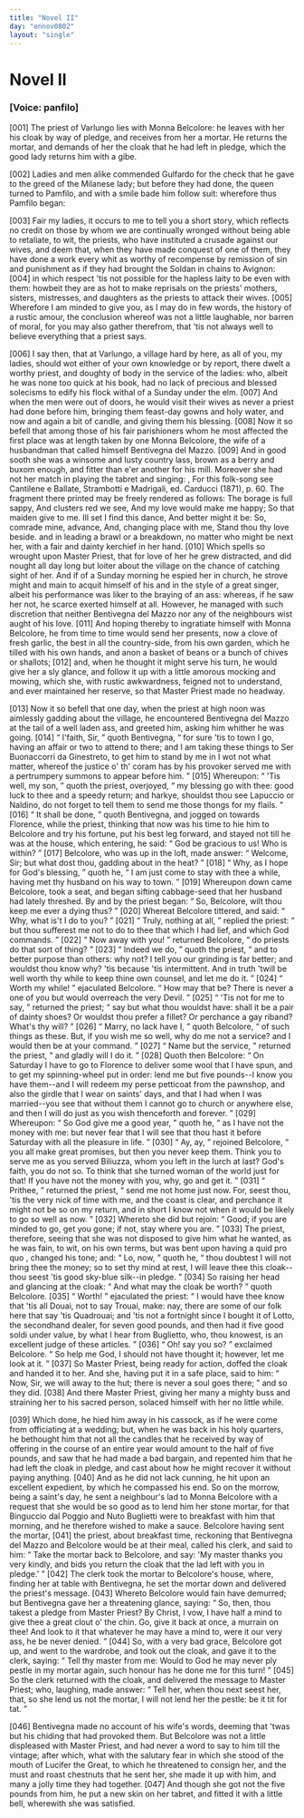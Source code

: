 ```yaml
---
title: "Novel II"
day: "ennov0802"
layout: "single"
---
```

<div id="nov0802" type="novella" who="panfilo">
 <h1>
  Novel II
 </h1>
 <argument>
  <p>
   <h3>
    [Voice: panfilo]
   </h3>
  </p>
  <p>
   <a name="p08020001">
    [001]
   </a>
   The priest of Varlungo lies with Monna Belcolore: he
 leaves with her his cloak by way of pledge, and
 receives from her a mortar. He returns the mortar,
 and demands of her the cloak that he had left in pledge,
	which the good lady returns him with a gibe.
  </p>
 </argument>
 <div3 type="commentary" who="author">
  <p>
   <a name="p08020002">
    [002]
   </a>
   Ladies
   and men alike commended
	Gulfardo for the check that
	he gave to the greed of the Milanese lady; but before they had
	done, the queen turned to Pamfilo, and with a smile bade him follow
	suit: wherefore thus Pamfilo began:
  </p>
 </div3>
 <div3 type="commentary" who="panfilo">
  <p>
   <a name="p08020003">
    [003]
   </a>
   Fair my ladies, it occurs to
	me to tell you a short story, which reflects no credit on those by
	whom we are continually wronged without being able to retaliate, to
	wit, the priests, who have instituted a crusade against our wives, and
	deem that, when they have made conquest of one of them, they have
	done a work every whit as worthy of recompense by remission of sin
	and punishment as if they had brought the Soldan in chains to Avignon:
   <a name="p08020004">
    [004]
   </a>
   in which respect 'tis not possible for the hapless laity to be
	even with them: howbeit they are as hot to make reprisals on the
	priests' mothers, sisters, mistresses, and daughters as the priests to
	attack their wives.
   <a name="p08020005">
    [005]
   </a>
   Wherefore I am minded to give you, as I may
	do in few words, the history of a rustic amour, the conclusion whereof
	was not a little laughable, nor barren of moral, for you may also
	gather therefrom, that 'tis not always well to believe everything
	that a priest says.
  </p>
 </div3>
 <p>
  <a name="p08020006">
   [006]
  </a>
  I say then, that at Varlungo, a village hard by here, as all of you,
 my ladies, should wot either of your own knowledge or by report,
 there dwelt a worthy priest, and doughty of body in the service of
 the ladies: who, albeit he was none too quick at his book, had no
  lack
 of precious and blessed solecisms to edify his flock withal of a
 Sunday under the elm.
  <a name="p08020007">
   [007]
  </a>
  And when the men were out of doors, he
 would visit their wives as never a priest had done before him, bringing
 them feast-day gowns and holy water, and now and again a bit of
 candle, and giving them his blessing.
  <a name="p08020008">
   [008]
  </a>
  Now it so befell that among
 those of his fair parishioners whom he most affected the first place
 was at length taken by one Monna Belcolore, the wife of a husbandman
 that called himself Bentivegna del Mazzo.
  <a name="p08020009">
   [009]
  </a>
  And in good sooth
 she was a winsome and lusty country lass, brown as a berry and
 buxom enough, and fitter than e'er another for his mill. Moreover
 she had not her match in playing the tabret and singing:
  <title type="song">
   The
 borage is full sappy
  </title>
  ,
  <note>
   For this folk-song see
   Cantilene e Ballate,
	Strambotti e Madrigali,
   ed.
	Carducci (1871), p. 60. The fragment there printed may be freely rendered
	as follows:
   <lg>
    <l>
     The borage is full sappy,
    </l>
    <l>
     And clusters red we see,
    </l>
    <l>
     And my love would make me happy;
    </l>
    <l>
     So that maiden give to me.
    </l>
   </lg>
   <lg>
    <l>
     Ill set I find this dance,
    </l>
    <l>
     And better might it be:
    </l>
    <l>
     So, comrade mine, advance,
    </l>
    <l>
     And, changing place with me,
    </l>
    <l>
     Stand thou thy love beside.
    </l>
   </lg>
  </note>
  and in leading a brawl or a breakdown, no
 matter who might be next her, with a fair and dainty kerchief in her
 hand.
  <a name="p08020010">
   [010]
  </a>
  Which spells so wrought upon Master Priest, that for love
 of her he grew distracted, and did nought all day long but loiter
 about the village on the chance of catching sight of her. And if of
 a Sunday morning he espied her in church, he strove might and main
 to acquit himself of his
  <title type="song">
   Kyrie
  </title>
  and
  <title type="song">
   Sanctus
  </title>
  in the style of a great
 singer, albeit his performance was liker to the braying of an ass:
 whereas, if he saw her not, he scarce exerted himself at all. However,
 he managed with such discretion that neither Bentivegna del
 Mazzo nor any of the neighbours wist aught of his love.
  <a name="p08020011">
   [011]
  </a>
  And
 hoping thereby to ingratiate himself with Monna Belcolore, he from
 time to time would send her presents, now a clove of fresh garlic, the
 best in all the country-side, from his own garden, which he tilled with
 his own hands, and anon a basket of beans or a bunch of chives or
 shallots;
  <a name="p08020012">
   [012]
  </a>
  and, when he thought it might serve his turn, he would
  give
 her a sly glance, and follow it up with a little amorous mocking
 and mowing, which she, with rustic awkwardness, feigned not to
 understand, and ever maintained her reserve, so that Master Priest
 made no headway.
 </p>
 <p>
  <a name="p08020013">
   [013]
  </a>
  Now it so befell that one day, when the priest at high noon was
 aimlessly gadding about the village, he encountered Bentivegna del
 Mazzo at the tail of a well laden ass, and greeted him, asking him
 whither he was going.
  <a name="p08020014">
   [014]
  </a>
  <q direct="unspecified">
   I'faith, Sir,
  </q>
  quoth Bentivegna,
  <q direct="unspecified">
   for sure
 'tis to town I go, having an affair or two to attend to there; and I
 am taking these things to Ser Buonaccorri da Ginestreto, to get him
 to stand by me in I wot not what matter, whereof the justice
 o' th' coram has by his provoker served me with a pertrumpery
 summons to appear before him.
  </q>
  <a name="p08020015">
   [015]
  </a>
  Whereupon:
  <q direct="unspecified">
   'Tis well, my
 son,
  </q>
  quoth the priest, overjoyed,
  <q direct="unspecified">
   my blessing go with thee: good
 luck to thee and a speedy return; and harkye, shouldst thou see
 Lapuccio or Naldino, do not forget to tell them to send me those
 thongs for my flails.
  </q>
  <a name="p08020016">
   [016]
  </a>
  <q direct="unspecified">
   It shall be done,
  </q>
  quoth Bentivegna, and
 jogged on towards Florence, while the priest, thinking that now was
 his time to hie him to Belcolore and try his fortune, put his best
 leg forward, and stayed not till he was at the house, which entering,
 he said:
  <q direct="unspecified">
   God be gracious to us! Who is within?
  </q>
  <a name="p08020017">
   [017]
  </a>
  Belcolore,
 who was up in the loft, made answer:
  <q direct="unspecified">
   Welcome, Sir; but what
 dost thou, gadding about in the heat?
  </q>
  <a name="p08020018">
   [018]
  </a>
  <q direct="unspecified">
   Why, as I hope for
 God's blessing,
  </q>
  quoth he,
  <q direct="unspecified">
   I am just come to stay with thee a
 while, having met thy husband on his way to town.
  </q>
  <a name="p08020019">
   [019]
  </a>
  Whereupon
 down came Belcolore, took a seat, and began sifting cabbage-seed
 that her husband had lately threshed. By and by the priest began:
  <q direct="unspecified">
   So, Belcolore, wilt thou keep me ever a dying thus?
  </q>
  <a name="p08020020">
   [020]
  </a>
  Whereat
 Belcolore tittered, and said:
  <q direct="unspecified">
   Why, what is't I do to you?
  </q>
  <a name="p08020021">
   [021]
  </a>
  <q direct="unspecified">
   Truly, nothing at all,
  </q>
  replied the priest:
  <q direct="unspecified">
   but thou sufferest me
 not to do to thee that which I had lief, and which God commands.
  </q>
  <a name="p08020022">
   [022]
  </a>
  <q direct="unspecified">
   Now away with you!
  </q>
  returned Belcolore,
  <q direct="unspecified">
   do priests do that
 sort of thing?
  </q>
  <a name="p08020023">
   [023]
  </a>
  <q direct="unspecified">
   Indeed we do,
  </q>
  quoth the priest,
  <q direct="unspecified">
   and to better
 purpose than others: why not? I tell you our grinding is far
 better; and wouldst thou know why? 'tis because 'tis intermittent.
 And in truth 'twill be well worth thy while to keep thine own
 counsel, and let me do it.
  </q>
  <a name="p08020024">
   [024]
  </a>
  <q direct="unspecified">
   Worth my while!
  </q>
  ejaculated
 Belcolore.
  <q direct="unspecified">
   How may that be? There is never a one of you but
   would
 overreach the very Devil.
  </q>
  <a name="p08020025">
   [025]
  </a>
  <q direct="unspecified">
   'Tis not for me to say,
  </q>
  returned the priest;
  <q direct="unspecified">
   say but what thou wouldst have: shall it be
 a pair of dainty shoes? Or wouldst thou prefer a fillet? Or
 perchance a gay riband? What's thy will?
  </q>
  <a name="p08020026">
   [026]
  </a>
  <q direct="unspecified">
   Marry, no lack
 have I,
  </q>
  quoth Belcolore,
  <q direct="unspecified">
   of such things as these. But, if you
 wish me so well, why do me not a service? and I would then be
 at your command.
  </q>
  <a name="p08020027">
   [027]
  </a>
  <q direct="unspecified">
   Name but the service,
  </q>
  returned the priest,
  <q direct="unspecified">
   and gladly will I do it.
  </q>
  <a name="p08020028">
   [028]
  </a>
  Quoth then Belcolore:
  <q direct="unspecified">
   On Saturday
 I have to go to Florence to deliver some wool that I have spun,
 and to get my spinning-wheel put in order: lend me but five
 pounds--I know you have them--and I will redeem my perse
 petticoat from the pawnshop, and also the girdle that I wear on
 saints' days, and that I had when I was married--you see that
 without them I cannot go to church or anywhere else, and then I
 will do just as you wish thenceforth and forever.
  </q>
  <a name="p08020029">
   [029]
  </a>
  Whereupon:
  <q direct="unspecified">
   So God give me a good year,
  </q>
  quoth he,
  <q direct="unspecified">
   as I have not the
 money with me: but never fear that I will see that thou hast it
 before Saturday with all the pleasure in life.
  </q>
  <a name="p08020030">
   [030]
  </a>
  <q direct="unspecified">
   Ay, ay,
  </q>
  rejoined
 Belcolore,
  <q direct="unspecified">
   you all make great promises, but then you never keep
 them. Think you to serve me as you served Biliuzza, whom you
 left in the lurch at last? God's faith, you do not so. To think
 that she turned woman of the world just for that! If you have
 not the money with you, why, go and get it.
  </q>
  <a name="p08020031">
   [031]
  </a>
  <q direct="unspecified">
   Prithee,
  </q>
  returned
 the priest,
  <q direct="unspecified">
   send me not home just now. For, seest thou, 'tis the
 very nick of time with me, and the coast is clear, and perchance it
 might not be so on my return, and in short I know not when it
 would be likely to go so well as now.
  </q>
  <a name="p08020032">
   [032]
  </a>
  Whereto she did but
 rejoin:
  <q direct="unspecified">
   Good; if you are minded to go, get you gone; if not,
 stay where you are.
  </q>
  <a name="p08020033">
   [033]
  </a>
  The priest, therefore, seeing that she was
 not disposed to give him what he wanted, as he was fain, to wit, on
 his own terms, but was bent upon having a
  quid pro quo
  , changed
 his tone; and:
  <q direct="unspecified">
   Lo, now,
  </q>
  quoth he,
  <q direct="unspecified">
   thou doubtest I will not
 bring thee the money; so to set thy mind at rest, I will leave thee
 this cloak--thou seest 'tis good sky-blue silk--in pledge.
  </q>
  <a name="p08020034">
   [034]
  </a>
  So raising
 her head and glancing at the cloak:
  <q direct="unspecified">
   And what may the cloak be
 worth?
  </q>
  quoth Belcolore.
  <a name="p08020035">
   [035]
  </a>
  <q direct="unspecified">
   Worth!
  </q>
  ejaculated the priest:
  <q direct="unspecified">
   I
 would have thee know that 'tis all Douai, not to say Trouai,
 make: nay, there are some of our folk here that say 'tis Quadrouai;
   and
 'tis not a fortnight since I bought it of Lotto, the secondhand
 dealer, for seven good pounds, and then had it five good soldi
 under value, by what I hear from Buglietto, who, thou knowest,
 is an excellent judge of these articles.
  </q>
  <a name="p08020036">
   [036]
  </a>
  <q direct="unspecified">
   Oh! say you so?
  </q>
  exclaimed Belcolore.
  <q direct="unspecified">
   So help me God, I should not have thought
 it; however, let me look at it.
  </q>
  <a name="p08020037">
   [037]
  </a>
  So Master Priest, being ready for
 action, doffed the cloak and handed it to her. And she, having
 put it in a safe place, said to him:
  <q direct="unspecified">
   Now, Sir, we will away to
 the hut; there is never a soul goes there;
  </q>
  and so they did.
  <a name="p08020038">
   [038]
  </a>
  And
 there Master Priest, giving her many a mighty buss and straining
 her to his sacred person, solaced himself with her no little while.
 </p>
 <p>
  <a name="p08020039">
   [039]
  </a>
  Which done, he hied him away in his cassock, as if he were come
 from officiating at a wedding; but, when he was back in his holy
 quarters, he bethought him that not all the candles that he received
 by way of offering in the course of an entire year would amount to
 the half of five pounds, and saw that he had made a bad bargain,
 and repented him that he had left the cloak in pledge, and cast
 about how he might recover it without paying anything.
  <a name="p08020040">
   [040]
  </a>
  And as
 he did not lack cunning, he hit upon an excellent expedient, by
 which he compassed his end. So on the morrow, being a saint's
 day, he sent a neighbour's lad to Monna Belcolore with a request
 that she would be so good as to lend him her stone mortar, for that
 Binguccio dal Poggio and Nuto Buglietti were to breakfast with
 him that morning, and he therefore wished to make a sauce.
 Belcolore having sent the mortar,
  <a name="p08020041">
   [041]
  </a>
  the priest, about breakfast time,
 reckoning that Bentivegna del Mazzo and Belcolore would be at
 their meal, called his clerk, and said to him:
  <q direct="unspecified">
   Take the mortar
 back to Belcolore, and say: 'My master thanks you very kindly,
 and bids you return the cloak that the lad left with you in pledge.'
  </q>
  <a name="p08020042">
   [042]
  </a>
  The clerk took the mortar to Belcolore's house, where, finding her
 at table with Bentivegna, he set the mortar down and delivered the
 priest's message.
  <a name="p08020043">
   [043]
  </a>
  Whereto Belcolore would fain have demurred;
 but Bentivegna gave her a threatening glance, saying:
  <q direct="unspecified">
   So, then,
 thou takest a pledge from Master Priest? By Christ, I vow, I
 have half a mind to give thee a great clout o' the chin. Go, give
 it back at once, a murrain on thee! And look to it that whatever
 he may have a mind to, were it our very ass, he be never denied.
  </q>
  <a name="p08020044">
   [044]
  </a>
  So, with a very bad grace, Belcolore got up, and went to the
  wardrobe,
 and took out the cloak, and gave it to the clerk, saying:
  <q direct="unspecified">
   Tell thy master from me: Would to God he may never ply pestle
 in my mortar again, such honour has he done me for this turn!
  </q>
  <a name="p08020045">
   [045]
  </a>
  So the clerk returned with the cloak, and delivered the message to
 Master Priest; who, laughing, made answer:
  <q direct="unspecified">
   Tell her, when
 thou next seest her, that, so she lend us not the mortar, I will not
 lend her the pestle: be it tit for tat.
  </q>
 </p>
 <p>
  <a name="p08020046">
   [046]
  </a>
  Bentivegna made no account of his wife's words, deeming that
 'twas but his chiding that had provoked them. But Belcolore was
 not a little displeased with Master Priest, and had never a word to say
 to him till the vintage; after which, what with the salutary fear in
 which she stood of the mouth of Lucifer the Great, to which he
 threatened to consign her, and the must and roast chestnuts that he
 sent her, she made it up with him, and many a jolly time they had
 together.
  <a name="p08020047">
   [047]
  </a>
  And though she got not the five pounds from him, he put
 a new skin on her tabret, and fitted it with a little bell, wherewith
 she was satisfied.
 </p>
</div>